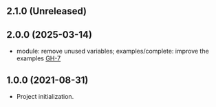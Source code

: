 ## 2.1.0 (Unreleased)
## 2.0.0 (2025-03-14)

- module: remove unused variables; examples/complete: improve the examples [GH-7](https://github.com/alibabacloud-automation/terraform-alicloud-eip-slb-ecs-redis-rds/pull/7)

## 1.0.0 (2021-08-31)

- Project initialization.
